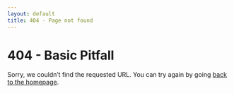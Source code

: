 ```yaml
---
layout: default
title: 404 - Page not found
---
```

404 - Basic Pitfall
====================
Sorry, we couldn’t find the requested URL. You can try again by going [back to the homepage]({{"/"}}).
